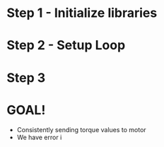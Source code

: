 # Step 1 - Initialize libraries

# Step 2 - Setup Loop



# Step 3 









# GOAL!
- Consistently sending torque values to motor 
- We have error i
